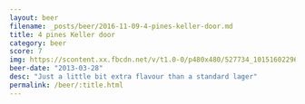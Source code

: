 ```yaml
---
layout: beer
filename: _posts/beer/2016-11-09-4-pines-keller-door.md
title: 4 pines Keller door
category: beer
score: 7
img: https://scontent.xx.fbcdn.net/v/t1.0-0/p480x480/527734_10151602296568745_390928601_n.jpg?_nc_cat=109&_nc_oc=AQnvH3Zq0wt6OqWMxiDWJzWwr2ZRle6xG-fW9VjGqz_WlItbYWVIu4AMA5E4GpSszJQ&_nc_ht=scontent.xx&oh=a8f7ca978585860e41daea073b01c510&oe=5DAE26B1
beer-date: "2013-03-28"
desc: "Just a little bit extra flavour than a standard lager"
permalink: /beer/:title.html
---
```

